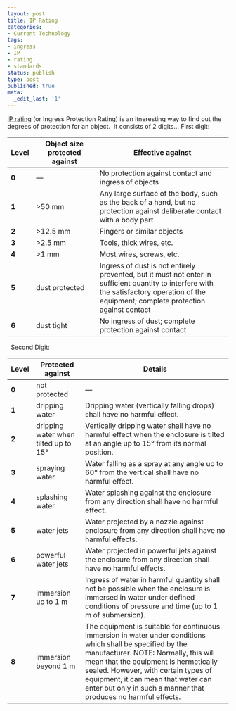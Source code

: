 ```yaml
---
layout: post
title: IP Rating
categories:
- Current Technology
tags:
- ingress
- IP
- rating
- standards
status: publish
type: post
published: true
meta:
  _edit_last: '1'
---
```

[IP rating](http://en.wikipedia.org/wiki/IP_Code) (or Ingress Protection Rating) is an itneresting way to find out the degrees of protection for an object.  It consists of 2 digits... First digit:  

| Level | Object size protected against | Effective against |
| --- | --- | --- |
| **0** | — | No protection against contact and ingress of objects |
| **1** | >50 mm | Any large surface of the body, such as the back of a hand, but no protection against deliberate contact with a body part |
| **2** | >12.5 mm | Fingers or similar objects |
| **3** | >2.5 mm | Tools, thick wires, etc. |
| **4** | >1 mm | Most wires, screws, etc. |
| **5** | dust protected | Ingress of dust is not entirely prevented, but it must not enter in sufficient quantity to interfere with the satisfactory operation of the equipment; complete protection against contact |
| **6** | dust tight | No ingress of dust; complete protection against contact |

  Second Digit:

| Level | Protected against | Details |
| --- | --- | --- |
| **0** | not protected | — |
| **1** | dripping water | Dripping water (vertically falling drops) shall have no harmful effect. |
| **2** | dripping water when tilted up to 15° | Vertically dripping water shall have no harmful effect when the enclosure is tilted at an angle up to 15° from its normal position. |
| **3** | spraying water | Water falling as a spray at any angle up to 60° from the vertical shall have no harmful effect. |
| **4** | splashing water | Water splashing against the enclosure from any direction shall have no harmful effect. |
| **5** | water jets | Water projected by a nozzle against enclosure from any direction shall have no harmful effects. |
| **6** | powerful water jets | Water projected in powerful jets against the enclosure from any direction shall have no harmful effects. |
| **7** | immersion up to 1 m | Ingress of water in harmful quantity shall not be possible when the enclosure is immersed in water under defined conditions of pressure and time (up to 1 m of submersion). |
| **8** | immersion beyond 1 m | The equipment is suitable for continuous immersion in water under conditions which shall be specified by the manufacturer. NOTE: Normally, this will mean that the equipment is hermetically sealed. However, with certain types of equipment, it can mean that water can enter but only in such a manner that produces no harmful effects. |
